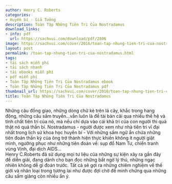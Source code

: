 ```yaml
---
author: Henry C. Roberts
categories:
- Huyền bí - Giả Tưởng
description: Toàn Tập Những Tiên Tri Của Nostradamus
download_links:
- info: pdf
  url: https://sachvui.com/download/pdf/2806
image: https://sachvui.com/cover/2016/toan-tap-nhung-tien-tri-cua-nostradamus-henry-c-roberts.jpg
layout: post
permalink: /toan-tap-nhung-tien-tri-cua-nostradamus.html
tags:
- tải sách miễn phí
- tải sách nhanh
- tải ebooks miễn phí
- pdf miễn phí
- Toàn Tập Những Tiên Tri Của Nostradamus ebook
- Toàn Tập Những Tiên Tri Của Nostradamus pdf
thumbnail_url: https://sachvui.com/cover/2016/toan-tap-nhung-tien-tri-cua-nostradamus-henry-c-roberts.jpg
title: Toàn Tập Những Tiên Tri Của Nostradamus
---
```


 <div class="item-desc text-justify"> <p>Những câu đồng giao, những dòng chữ kẻ trên lá cây, khắc trong hang động, những câu sấm truyền...vẫn luôn là đề tài bàn cãi qua nhiều thế hệ và tính chất tiên tri của nó, mà nếu chỉ dựa vào cái khả tri của con người thì quả thật nó quá thần bí. Nostradamus - người được xem như nhà tiên tri vĩ đại nhất trong lịch sử khoa học huyền bí - Với những sấm ngữ ẩn chứa những tiên đoán thần kỳ của ông trở thành hiện thực khiến không ít người giật mình, ngưỡng phục như những tiên đoán về: sụp đổ Nam Tư, chiến tranh vùng Vịnh, đại dịch AIDS...<br>Henry C.Roberts đã sử dụng mọi tư liệu của những sự kiện xảy ra gần đây để diễn giải, đang dành cho bạn đọc những bất ngờ lý thú, những ngạc nhiên không dễ gì đoán trước. Tất cả sẽ gợi ra những chiêm nghiệm về thế giới và nhân loại trong tương lai như được đợi chờ để minh chứng qua những câu sấm giảng còn nhiều ẩn ý.</p> </div>